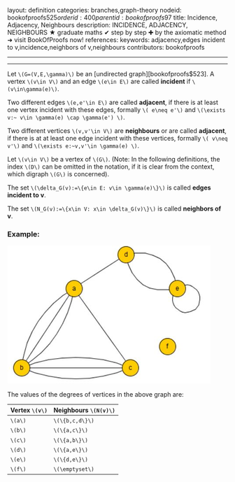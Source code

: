 layout: definition
categories: branches,graph-theory
nodeid: bookofproofs$525
orderid: 400
parentid: bookofproofs$97
title: Incidence, Adjacency, Neighbours
description: INCIDENCE, ADJACENCY, NEIGHBOURS &#9733; graduate maths &#10004; step by step &#10010; by the axiomatic method &#10140; visit BookOfProofs now!
references: 
keywords: adjacency,edges incident to v,incidence,neighbors of v,neighbours
contributors: bookofproofs


---


---

Let `\(G=(V,E,\gamma)\)` be an [undirected graph][bookofproofs$523].
A vertex `\(v\in V\)` and an edge `\(e\in E\)` are called **incident** if `\(v\in\gamma(e)\)`.

Two different edges `\(e,e'\in E\)` are called **adjacent**, if there is at least one vertex incident with these edges, formally `\( e\neq e'\)` and `\(\exists v:~ v\in \gamma(e) \cap \gamma(e') \)`. 

Two different vertices `\(v,v'\in V\)` are **neighbours** or are called **adjacent**, if there is at at least one edge incident with these vertices, formally `\( v\neq v'\)` and `\(\exists e:~v,v'\in \gamma(e) \)`. 

Let `\(v\in V\)` be a vertex of `\(G\)`. (Note: In the following definitions, the index `\(D\)` can be omitted in the notation, if it is clear from the context, which digraph `\(G\)` is concerned).

The set `\(\delta_G(v):=\{e\in E: v\in \gamma(e)\}\)` is called **edges incident to v**.

The set `\(N_G(v):=\{x\in V: x\in \delta_G(v)\}\)` is called **neighbors of v**. 

### Example:


![graphs6](https://github.com/bookofproofs/bookofproofs.github.io/blob/main/_sources/_assets/images/examples/graphs6.jpg?raw=true)


The values of the degrees of vertices in the above graph are:

Vertex `\(v\)`  | Neighbours `\(N(v)\)`
:------------- |:-------------
 `\(a\)`| `\(\{b,c,d\}\)`
 `\(b\)`| `\(\{a,c\}\)`
 `\(c\)`| `\(\{a,b\}\)`
 `\(d\)`| `\(\{a,e\}\)`
 `\(e\)`| `\(\{d,e\}\)`
 `\(f\)`| `\(\emptyset\)`
